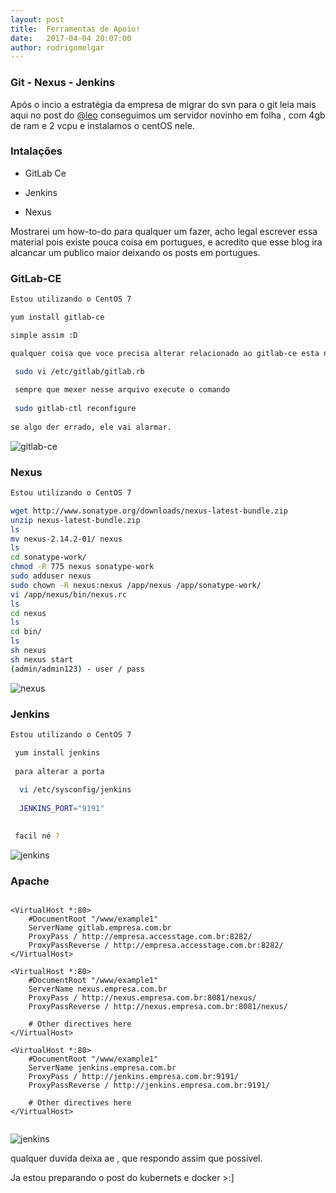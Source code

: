 ```yaml
---
layout: post
title:  Ferramentas de Apoio!
date:   2017-04-04 20:07:00
author: rodrigomelgar
---
```


### Git - Nexus - Jenkins
Após o incio a estratégia da empresa de migrar do svn para o git  leia mais aqui no post do  [@leo](http://engenharia.accesstage.com.br/2017/03/15/do-svn-ao-git.html) conseguimos um servidor novinho em folha , com 4gb de ram e 2 vcpu e instalamos o centOS nele.


### Intalações


* GitLab Ce

* Jenkins

* Nexus

Mostrarei um how-to-do para qualquer um fazer, acho legal escrever essa material pois existe pouca coisa em portugues, e acredito que esse blog ira alcancar um publico maior deixando os posts em portugues.

### GitLab-CE

```bash
Estou utilizando o CentOS 7

yum install gitlab-ce

simple assim :D

qualquer coisa que voce precisa alterar relacionado ao gitlab-ce esta nesse arquivo:

 sudo vi /etc/gitlab/gitlab.rb
 
 sempre que mexer nesse arquivo execute o comando
 
 sudo gitlab-ctl reconfigure
 
se algo der errado, ele vai alarmar.

```
![gitlab-ce](http://engenharia.accesstage.com.br/images/gitlab_install.png)

### Nexus

```bash
Estou utilizando o CentOS 7

wget http://www.sonatype.org/downloads/nexus-latest-bundle.zip
unzip nexus-latest-bundle.zip 
ls
mv nexus-2.14.2-01/ nexus
ls
cd sonatype-work/
chmod -R 775 nexus sonatype-work
sudo adduser nexus
sudo chown -R nexus:nexus /app/nexus /app/sonatype-work/
vi /app/nexus/bin/nexus.rc
ls
cd nexus
ls
cd bin/
ls
sh nexus
sh nexus start
(admin/admin123) - user / pass


```

![nexus](http://engenharia.accesstage.com.br/images/nexus.png)
### Jenkins

```bash
Estou utilizando o CentOS 7

 yum install jenkins
 
 para alterar a porta
 
  vi /etc/sysconfig/jenkins
  
  JENKINS_PORT="9191"

 
 facil né ?


```
![jenkins](http://engenharia.accesstage.com.br/images/jenkins_image.png)

### Apache

```apacheconf

<VirtualHost *:80>
    #DocumentRoot "/www/example1"
    ServerName gitlab.empresa.com.br
    ProxyPass / http://empresa.accesstage.com.br:8282/
    ProxyPassReverse / http://empresa.accesstage.com.br:8282/
</VirtualHost>

<VirtualHost *:80>
    #DocumentRoot "/www/example1"
    ServerName nexus.empresa.com.br
    ProxyPass / http://nexus.empresa.com.br:8081/nexus/
    ProxyPassReverse / http://nexus.empresa.com.br:8081/nexus/

    # Other directives here
</VirtualHost>

<VirtualHost *:80>
    #DocumentRoot "/www/example1"
    ServerName jenkins.empresa.com.br
    ProxyPass / http://jenkins.empresa.com.br:9191/
    ProxyPassReverse / http://jenkins.empresa.com.br:9191/

    # Other directives here
</VirtualHost>


```
![jenkins](http://engenharia.accesstage.com.br/images/apache.png)

qualquer duvida deixa ae , que respondo assim que possivel.

Ja estou preparando o post do kubernets e docker >:]
